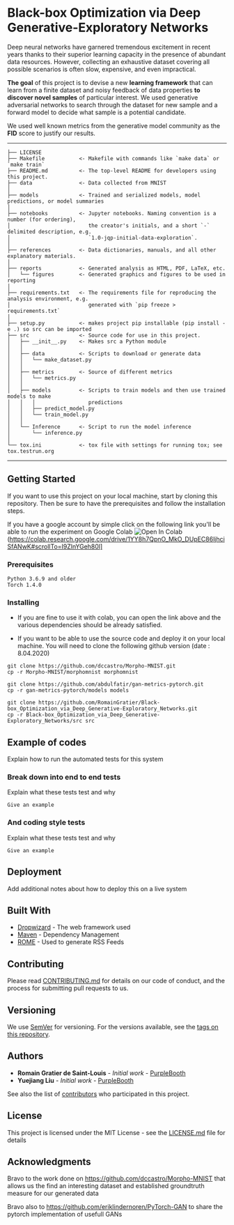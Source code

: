 Black-box Optimization via Deep Generative-Exploratory Networks
==============================

Deep neural networks have garnered tremendous excitement in recent years thanks to their superior learning capacity in the presence of abundant data resources. However, collecting an exhaustive dataset covering all possible scenarios is often slow, expensive, and even impractical. 

**The goal** of this project is to devise a new **learning framework** that can learn from a finite dataset and noisy feedback of data properties **to discover novel samples** of particular interest. We used generative adversarial networks to search through the dataset for new sample and a forward model to decide what sample is a potential candidate.

We used well known metrics from the generative model community as the **FID** score to justify our results.

------------

    ├── LICENSE
    ├── Makefile           <- Makefile with commands like `make data` or `make train`
    ├── README.md          <- The top-level README for developers using this project.
    ├── data               <- Data collected from MNIST 
    │
    ├── models             <- Trained and serialized models, model predictions, or model summaries
    │
    ├── notebooks          <- Jupyter notebooks. Naming convention is a number (for ordering),
    │                         the creator's initials, and a short `-` delimited description, e.g.
    │                         `1.0-jqp-initial-data-exploration`.
    │
    ├── references         <- Data dictionaries, manuals, and all other explanatory materials.
    │
    ├── reports            <- Generated analysis as HTML, PDF, LaTeX, etc.
    │   └── figures        <- Generated graphics and figures to be used in reporting
    │
    ├── requirements.txt   <- The requirements file for reproducing the analysis environment, e.g.
    │                         generated with `pip freeze > requirements.txt`
    │
    ├── setup.py           <- makes project pip installable (pip install -e .) so src can be imported
    ├── src                <- Source code for use in this project.
    │   ├── __init__.py    <- Makes src a Python module
    │   │
    │   ├── data           <- Scripts to download or generate data
    │   │   └── make_dataset.py
    │   │
    │   ├── metrics        <- Source of different metrics  
    │   │   └── metrics.py
    │   │
    │   ├── models         <- Scripts to train models and then use trained models to make
    │   │   │                 predictions
    │   │   ├── predict_model.py
    │   │   └── train_model.py
    │   │
    │   └── Inference      <- Script to run the model inference
    │       └── inference.py
    │
    └── tox.ini            <- tox file with settings for running tox; see tox.testrun.org


--------

## Getting Started

If you want to use this project on your local machine, start by cloning this repository. Then be sure to have the prerequisites and follow the installation steps.

If you have a google account by simple click on the following link you'll be able to run the experiment on Google Colab ![Open In Colab](https://colab.research.google.com/assets/colab-badge.svg)(https://colab.research.google.com/drive/1YY8h7QpnO_MkO_DUpEC86ljhciSfANwK#scrollTo=I9ZlnYGeh80l]


### Prerequisites

```
Python 3.6.9 and older
Torch 1.4.0
```

### Installing

* If you are fine to use it with colab, you can open the link above and the various dependencies should be already satisfied.

* If you want to be able to use the source code and deploy it on your local machine. You will need to clone the following github version (date : 8.04.2020)

```
git clone https://github.com/dccastro/Morpho-MNIST.git
cp -r Morpho-MNIST/morphomnist morphomnist

git clone https://github.com/abdulfatir/gan-metrics-pytorch.git
cp -r gan-metrics-pytorch/models models

git clone https://github.com/RomainGratier/Black-box_Optimization_via_Deep_Generative-Exploratory_Networks.git
cp -r Black-box_Optimization_via_Deep_Generative-Exploratory_Networks/src src
```

## Example of codes

Explain how to run the automated tests for this system

### Break down into end to end tests

Explain what these tests test and why

```
Give an example
```

### And coding style tests

Explain what these tests test and why

```
Give an example
```

## Deployment

Add additional notes about how to deploy this on a live system

## Built With

* [Dropwizard](http://www.dropwizard.io/1.0.2/docs/) - The web framework used
* [Maven](https://maven.apache.org/) - Dependency Management
* [ROME](https://rometools.github.io/rome/) - Used to generate RSS Feeds

## Contributing

Please read [CONTRIBUTING.md](https://gist.github.com/PurpleBooth/b24679402957c63ec426) for details on our code of conduct, and the process for submitting pull requests to us.

## Versioning

We use [SemVer](http://semver.org/) for versioning. For the versions available, see the [tags on this repository](https://github.com/your/project/tags). 

## Authors

* **Romain Gratier de Saint-Louis** - *Initial work* - [PurpleBooth](https://github.com/PurpleBooth)
* **Yuejiang Liu** - *Initial work* - [PurpleBooth](https://github.com/PurpleBooth)

See also the list of [contributors](https://github.com/your/project/contributors) who participated in this project.

## License

This project is licensed under the MIT License - see the [LICENSE.md](LICENSE.md) file for details

## Acknowledgments

Bravo to the work done on https://github.com/dccastro/Morpho-MNIST that allows us the find an interesting dataset and established groundtruth measure for our generated data

Bravo also to https://github.com/eriklindernoren/PyTorch-GAN to share the pytorch implementation of usefull GANs

